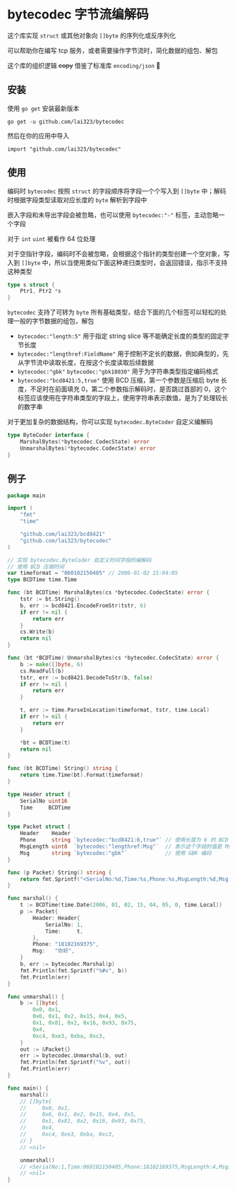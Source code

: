 
# bytecodec 字节流编解码

这个库实现 `struct` 或其他对象向 `[]byte` 的序列化或反序列化

可以帮助你在编写 tcp 服务，或者需要操作字节流时，简化数据的组包、解包

这个库的组织逻辑 ~~copy~~ 借鉴了标准库 `encoding/json` 🙏

## 安装

使用 `go get` 安装最新版本

`go get -u github.com/lai323/bytecodec`

然后在你的应用中导入

`import "github.com/lai323/bytecodec"`

## 使用

编码时 `bytecodec` 按照 `struct` 的字段顺序将字段一个个写入到 `[]byte` 中；解码时根据字段类型读取对应长度的 `byte` 解析到字段中

嵌入字段和未导出字段会被忽略，也可以使用 `bytecodec:"-"` 标签，主动忽略一个字段

对于 `int` `uint` 被看作 64 位处理

对于空指针字段，编码时不会被忽略，会根据这个指针的类型创建一个空对象，写入到 `[]byte` 中，所以当使用类似下面这种递归类型时，会返回错误，指示不支持这种类型

```go
type s struct {
	Ptr1, Ptr2 *s
}
```

`bytecodec` 支持了可转为 `byte` 所有基础类型，结合下面的几个标签可以轻松的处理一般的字节数据的组包，解包

- `bytecodec:"length:5"` 用于指定 string slice 等不能确定长度的类型的固定字节长度
- `bytecodec:"lengthref:FieldName"` 用于控制不定长的数据，例如典型的，先从字节流中读取长度，在按这个长度读取后续数据
- `bytecodec:"gbk"` `bytecodec:"gbk18030"` 用于为字符串类型指定编码格式
- `bytecodec:"bcd8421:5,true"` 使用 BCD 压缩，第一个参数是压缩后 byte 长度，不足时在前面填充 0，第二个参数指示解码时，是否跳过首部的 0，这个标签应该使用在字符串类型的字段上，使用字符串表示数值，是为了处理较长的数字串

对于更加复杂的数据结构，你可以实现 `bytecodec.ByteCoder` 自定义编解码

```go
type ByteCoder interface {
	MarshalBytes(*bytecodec.CodecState) error
	UnmarshalBytes(*bytecodec.CodecState) error
}
```

## 例子

```go
package main

import (
	"fmt"
	"time"

	"github.com/lai323/bcd8421"
	"github.com/lai323/bytecodec"
)

// 实现 bytecodec.ByteCoder 自定义时间字段的编解码
// 使用 BCD 压缩时间
var timeformat = "060102150405" // 2006-01-02 15:04:05
type BCDTime time.Time

func (bt BCDTime) MarshalBytes(cs *bytecodec.CodecState) error {
	tstr := bt.String()
	b, err := bcd8421.EncodeFromStr(tstr, 6)
	if err != nil {
		return err
	}
	cs.Write(b)
	return nil
}

func (bt *BCDTime) UnmarshalBytes(cs *bytecodec.CodecState) error {
	b := make([]byte, 6)
	cs.ReadFull(b)
	tstr, err := bcd8421.DecodeToStr(b, false)
	if err != nil {
		return err
	}

	t, err := time.ParseInLocation(timeformat, tstr, time.Local)
	if err != nil {
		return err
	}

	*bt = BCDTime(t)
	return nil
}

func (bt BCDTime) String() string {
	return time.Time(bt).Format(timeformat)
}

type Header struct {
	SerialNo uint16
	Time     BCDTime
}

type Packet struct {
	Header    Header
	Phone     string `bytecodec:"bcd8421:6,true"` // 使用长度为 6 的 BCD 8421 编码，解码时跳过数字前面的 0
	MsgLength uint8  `bytecodec:"lengthref:Msg"`  // 表示这个字段的值是 Msg 的字节长度
	Msg       string `bytecodec:"gbk"`            // 使用 GBK 编码
}

func (p Packet) String() string {
	return fmt.Sprintf("<SerialNo:%d,Time:%s,Phone:%s,MsgLength:%d,Msg:%s>", p.Header.SerialNo, p.Header.Time, p.Phone, p.MsgLength, p.Msg)
}

func marshal() {
	t := BCDTime(time.Date(2006, 01, 02, 15, 04, 05, 0, time.Local))
	p := Packet{
		Header: Header{
			SerialNo: 1,
			Time:     t,
		},
		Phone: "18102169375",
		Msg:   "你好",
	}
	b, err := bytecodec.Marshal(p)
	fmt.Println(fmt.Sprintf("%#v", b))
	fmt.Println(err)
}

func unmarshal() {
	b := []byte{
		0x0, 0x1,
		0x6, 0x1, 0x2, 0x15, 0x4, 0x5,
		0x1, 0x81, 0x2, 0x16, 0x93, 0x75,
		0x4,
		0xc4, 0xe3, 0xba, 0xc3,
	}
	out := &Packet{}
	err := bytecodec.Unmarshal(b, out)
	fmt.Println(fmt.Sprintf("%v", out))
	fmt.Println(err)
}

func main() {
	marshal()
	// []byte{
	//     0x0, 0x1,
	//     0x6, 0x1, 0x2, 0x15, 0x4, 0x5,
	//     0x1, 0x81, 0x2, 0x16, 0x93, 0x75,
	//     0x4,
	//     0xc4, 0xe3, 0xba, 0xc3,
	// }
	// <nil>

	unmarshal()
	// <SerialNo:1,Time:060102150405,Phone:18102169375,MsgLength:4,Msg:你好>
	// <nil>
}

```
